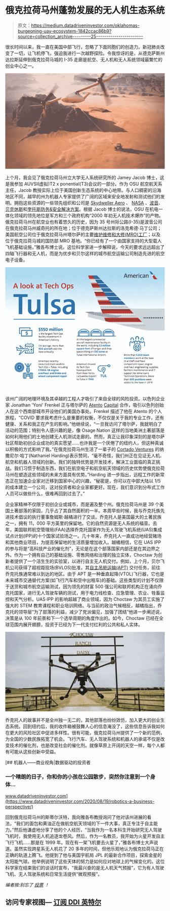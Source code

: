 # 俄克拉荷马州蓬勃发展的无人机生态系统

> 原文：<https://medium.datadriveninvestor.com/oklahomas-burgeoning-uav-ecosystem-1842ccac86b9?source=collection_archive---------25----------------------->

很长时间以来，我一直在美国中部飞行，忽略了下面同胞们的创造力。新冠肺炎改变了一切，让飞机停飞，强迫我进行一次越野探险。令我惊讶的是，从德克萨斯州达拉斯延伸到俄克拉荷马城的 I-35 走廊是航空、无人机和无人系统领域最繁忙的创业中心之一。

![](img/2d350bdc21c1556d1db10f0cba29896e.png)

上个月，我会见了俄克拉荷马州立大学无人系统研究所的 Jamey Jacob 博士，这是我参加 AUVSI(虚拟)T2 x ponential(T3)会议的一部分。作为 OSU 航空航天系主任，Jacob 教授实际上位于美国创新生态系统的中心地带。与人口稠密的沿海地区不同，越早的州为机器人专家提供了广阔的区域来安全地发射和测试他们的发明。拥抱这些资源的一些领先组织和公司是 [Skydweller Aero](https://solarimpulse.com/press-release/a-second-life-for-the-solar-impulse-si2-airplane) 、 [NASA](https://vigilantaerospace.com/flighthorizon-selected-by-nasa-commercial-supersonic-technology-program-2018-2019-for-airspace-situational-awareness-flight-logging/) 、[波音](https://www.boeing.com/innovation/)、[贝克休斯](https://news.okstate.edu/articles/communications/2020/oklahoma-state-university-forms-technology-collaboration-with-baker-hughes.html)和[奎托斯防务&安全解决方案](https://www.kratosdefense.com/)。根据 Jacob 博士的说法，OSU 在机电一体化领域的领先地位是军方和三个政府机构“2000 年初无人机技术爆炸”的产物。俄克拉荷马州在航空业也有着悠久的历史，因为 35 号州际公路(I-35)是波音公司在俄克拉荷马州威奇托的所在地；位于德克萨斯州达拉斯的洛克希德·马丁公司；美国航空公司位于俄克拉荷马州塔尔萨的主要[维护维修和大修(MRO)工厂](https://www.wingsmagazine.com/american-airlines-550m-investment-in-tulsa-mro-facility/)；以及位于俄克拉荷马城的国防部 MRO 基地。“你已经有了一个由国家支持的大型载人飞机基础设施，”雅各布博士说。这位科学家进一步解释说，今天的要求远远超出了四轴飞行器和无人机，而是为优步和贝尔这样的城市航空运输公司制造先进的航空电子设备。

![](img/cbd7b33e95a94c66425bf3aac9670fc6.png)

该州广阔的地理环境及其卓越的工程人才吸引了来自全球的风险投资。以色列企业家 Jonathan 'Yoni' Frenkel 正与塔尔萨的 [Atento](https://www.atentocapital.com/grow) [Capital](https://www.atentocapital.com/) 合作，吸引以色列创始人在这个西南部城市开设他们的美国办事处。Frenkel 描述了他在 Atento 的个人旅程，“COVID 要求我考虑什么是重要的权衡，不仅仅是关于我的专业工作，还有健康、关系和我正在产生的影响。”他继续说，“一旦我访问了塔尔萨，我就明白了活动的范围；特别令人感兴趣的是，像 Osage Nation 这样的当地美洲土著部落是如何利用他们的土地创建无人机测试走廊的。然而，真正让我印象深刻的是塔尔萨社区帮助初创企业成功的真实愿望……也许我是一个厌倦了的纽约人，但这种真诚以积极的方式影响了我。”在俄克拉荷马州生活了一辈子的 [Cortado Ventures](https://cortado.ventures/) 的纳撒尼尔·哈丁(Nathaniel Harding)表示赞同，“毫不奇怪，我们州正在见证无人机、航空和机器人领域的创新。我们的独特优势是开发技术，解决工业面临的真正挑战。我们习惯于制造东西，我们在航空电子和航空航天领域的历史优势使俄克拉荷马州在塑造这些领域的未来方面具有优势。”Harding 进一步指出，远程工作的新常态正在加速企业家对迁移到国家中心的兴趣，“秘密是，你可以在中部大陆以 1/5 的成本建立一个公司，这对投资者和企业家都更好。现在，我们意识到分布式工作人员可以做些什么，很难再回到过去了。”

企业家精神不仅限于初创企业或城市，而是遍及整个州。俄克拉荷马州是 39 个美国土著部落的家园，几乎占了其自然面积的一半。本周早些时候，我与乔克托族先进技术倡议的执行董事詹姆斯·越橘进行了交谈。乔克托人是美国最大的土著民族之一，拥有 11，000 平方英里的保留地。它的自然资源是无人系统的福音。去年，美国联邦航空管理局(FAA)选择乔克托国家作为无人驾驶飞机系统(UAS)集成试点计划(IPP)的十个国家试验场之一。几十年来，乔克托人一直成功地经营赌场和其他商业项目，为提高保留地的生活质量增加收入。越橘相信，它在 UAS IPP 的参与将是“高科技产业的催化剂”，无论是在这个部落国家内部还是在其边界之外。作为一个拥有自己的基础设施、零售网络和治理的独立实体，Choctaw 为创新者提供了一个活生生的实验室，以进行自主无人机交付。例如，上个月，贝尔飞机公司获得了超视距现场(BVLOS)批准，其[自主吊舱运输(APT)](https://www.bellflight.com/products/bell-apt?utm_source=linkedin&utm_medium=social&utm_campaign=apt&utm_content=medicalmission) 交付任务，前往乔克托族通常难以到达的地区。由于 APT 是一种垂直起降(VTOL)飞行器，它也是未来城市交通替代方案(如飞行汽车和空中出租车)的基础。这些类型的计划不仅限于送货和城市航空运输测试，因为领先的财富 500 强公司和联邦机构正在涌向乔克托国家，进行无人驾驶车辆的测试，用于电力线检查、应急管理、农业、牲畜监控和天气分析。UAS·IPP 的影响超越了商业领域，因为 Choctaw 为其员工实施了强大的 STEM 教育课程和职业培训网络。与当前的政治气候相反，越橘指出，乔克托的领导层“为了部落的利益，减少了党派偏见，加强了团结”他进一步阐述说，决策是从 100 年前景和下一个选举周期的角度作出的。如今，Choctaw 已经在全球范围内展开翅膀，投资于已经为下一代支付红利的公共和私人实体。

![](img/84a0d3383fab161f271c11997aa27349.png)

乔克托人的故事并不是全州独一无二的，其他部落也纷纷效仿，加入更大的创业生态系统。回到纽约后，我的收件箱被鼓舞人心的信息淹没了，这些信息告诉我如何在更大的风险社区中促进多样性。很有可能，俄克拉荷马州提供了一个新的范例，为全国的少数民族拓宽了机会。飞行汽车、无人驾驶系统和机器人的承诺不仅是改变技术的催化剂，也是改变社会的催化剂。就像草原上开阔的天空一样，每个人都有可能从这些创新中受益。

[](https://www.datadriveninvestor.com/2020/08/19/robotics-a-business-perspective/) [## 机器人——商业视角|数据驱动的投资者

### 一个晴朗的日子，你和你的小孩在公园散步，突然你注意到一个身体…

www.datadriveninvestor.com](https://www.datadriveninvestor.com/2020/08/19/robotics-a-business-perspective/) 

回到俄克拉荷马州的斯蒂尔沃特，我向雅各布教授询问了他对该州进展的看法，“我们的面包和黄油正在做航空航天领域的下一件大事，真正专注于自主能力。”然后他谦虚地分享了他的个人经历，“当我作为一名本科生开始研究无人驾驶飞机时，我使用无人机追逐龙卷风。然后，作为一名教员，我开始为火星开发自主飞行飞机……那是在 1999 年。现在有一架飞机要去火星了，”雅各布博士大声说道。虽然实现跨星系无人机花了 20 多年的时间，但他乐观地认为俄克拉荷马正在正确的轨道上腾飞。他提到了他与美国宇航局 JPL 的最新合作项目，探索金星的太阳能气球。他举例说明了这些天体的努力是如何应对地球上的气候变化的。这位科学家在结束我们的谈话时宣布，“我最兴奋的是无人机天气预报”，它为有人驾驶飞机、无人驾驶系统和日常生活提供“微观预报”。

*编者按:别忘了* [*投票*](https://www.vote.org/) *！*

## 访问专家视图— [订阅 DDI 英特尔](https://datadriveninvestor.com/ddi-intel)